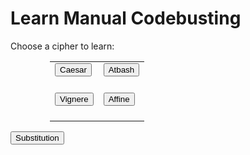 <style>
  @import url('https://fonts.googleapis.com/css2?family=Dosis&display=swap');
  
  .borderless tbody tr td, .borderless tbody tr th, .borderless thead tr th {
    border: none;
    }
</style>
<html>
<head>
    <title>Learn</title>
</head>
<body>
<h1>Learn Manual Codebusting</h1>

<p>Choose a cipher to learn:</p>
    <title>Button</title>
<body>
<table class='table borderless' style="width: 75%; margin-left: auto; margin-right: auto">
  <tr>
    <td><div class="text-center">
        <a href="{{ site.baseurl }}/caesarLearn">
            <button>Caesar</button>
        </a>
    <br>
    <br>
    </div></td>
    <td>    <div class="text-center">
        <a href="{{ site.baseurl }}/atbashLearn">
            <button>Atbash</button>
        </a>
    <br>
    <br>
    </div></td>
  </tr>
  <tr>
    <td><div class="text-center">
        <a href="{{ site.baseurl }}/vigenereLearn">
            <button>Vignere</button>
        </a>
        <br>
    <br>
    </div></td>
    <td><div class="text-center">
        <a href="{{ site.baseurl }}/affineLearn">
            <button>Affine</button>
        </a>
        <br>
    <br>
    </div></td>
  </tr>
</table>
    <div class="text-center">
        <a href="{{ site.baseurl }}/substitutionLearn">
            <button>Substitution</button>
        </a>
    </div>
</body>
